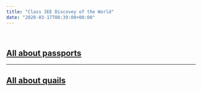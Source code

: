 ```yaml
---
title: "Class 3EE Discovey of the World"
date: "2020-03-17T08:39:00+00:00"
---
```


&nbsp;

## [All about passports](/home_school_dow_session1/)

<hr>

## [All about quails](/home_school_dow_session2/)

<br/>
<br/>


 